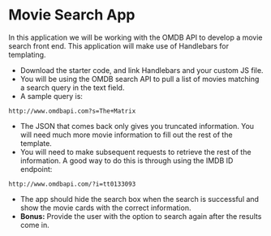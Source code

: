 # Movie Search App

In this application we will be working with the OMDB API to develop a movie search front end. This application will make use of Handlebars for templating.

- Download the starter code, and link Handlebars and your custom JS file.
- You will be using the OMDB search API to pull a list of movies matching a search query in the text field.
- A sample query is:

```
http://www.omdbapi.com?s=The+Matrix
```

- The JSON that comes back only gives you truncated information. You will need much more movie information to fill out the rest of the template.
- You will need to make subsequent requests to retrieve the rest of the information. A good way to do this is through using the IMDB ID endpoint:

```
http://www.omdbapi.com/?i=tt0133093
```

- The app should hide the search box when the search is successful and show the movie cards with the correct information.
- **Bonus:** Provide the user with the option to search again after the results come in.